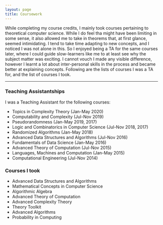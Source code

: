 ```yaml
---
layout: page
title: Coursework
---
```


While completing my course credits, I mainly took courses pertaining to theoretical computer science. While I do feel tha might have been limiting in some sense, it also allowed me to take in theorems that, at first glance, seemed intimidating. I tend to take time adapting to new concepts, and I noticed I was not alone in this. So I enjoyed being a TA for the same courses later, where I could guide slow-learners like me to at least see why the subject matter was exciting. I cannot vouch I made any visible difference, however I learnt a lot about inter-personal skills in the process and became better at explaining concepts.
Following are the lists of courses I was a TA for, and the list of courses I took.

-----------------------------------------------------------------

### Teaching Assistantships
I was a Teaching Assistant for the following courses:

* Topics in Complexity Theory (Jan-May 2020)
* Computability and Complexity (Jul-Nov 2019)
* Pseudorandomness (Jan-May 2019, 2017)
* Logic and Combinatorics in Computer Science (Jul-Nov 2018, 2017)
* Randomized Algorithms (Jan-May 2018)
* Advanced Data Structures and Algorithms (Jul-Nov 2016)
* Fundamentals of Data Science (Jan-May 2016)
* Advanced Theory of Computation (Jul-Nov 2015)
* Languages, Machines and Computation (Jan-May 2015)
* Computational Engineering (Jul-Nov 2014)

### Courses I took

* Advanced Data Structures and Algorithms
* Mathematical Concepts in Computer Science
* Algorithmic Algebra
* Advanced Theory of Computation
* Advanced Complexity Theory
* Theory Toolkit
* Advanced Algorithms
* Probability in Computing